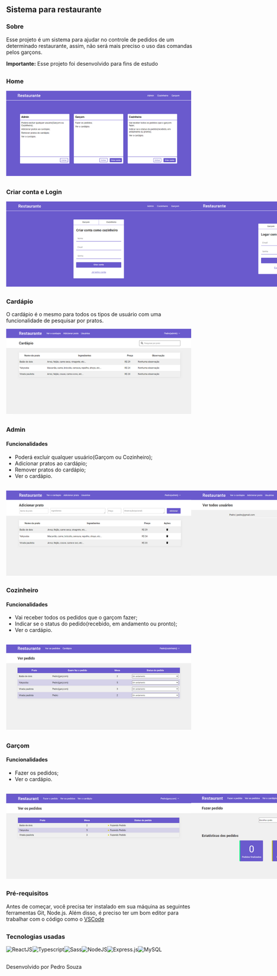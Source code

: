 ## Sistema para restaurante

### Sobre

<p> Esse projeto é um sistema para ajudar no controle de pedidos de um determinado restaurante, assim, não será mais preciso o uso das comandas pelos garçons. </p>
<span><strong>Importante:</strong> Esse projeto foi desenvolvido para fins de estudo</span>

##

### Home

<img src='./images-github/img-main.png' alt='Imagem home - 500x230' />

##

### Criar conta e Login

<div style='display: flex'>
  <img src='./images-github/img-register.png' alt='Cadastrar' />
  <img src='./images-github/img-login.png' alt='Login' />
</div>

##

### Cardápio

<p> O cardápio é o mesmo para todos os tipos de usuário com uma funcionalidade de pesquisar por pratos. </p>

<img src='./images-github/img-menu.png' alt='Cardápio' />

##

### Admin

#### Funcionalidades
* Poderá excluir qualquer usuário(Garçom ou Cozinheiro); <br>
* Adicionar pratos ao cardápio; <br>
* Remover pratos do cardápio; <br>
* Ver o cardápio. <br> <br>

<div style='display: flex'>
  <img src='./images-github/img-admin-add-dish.png' alt='Adicionar produto' />
  <img src='./images-github/img-admin-users.png' alt='Usuários' />
</div>

##

### Cozinheiro

#### Funcionalidades

* Vai receber todos os pedidos que o garçom fazer; <br>
* Indicar se o status do pedido(recebido, em andamento ou pronto); <br>
* Ver o cardápio. <br> <br>

<img src='./images-github/img-cooker-srequest.png' alt='Ver os pedidos' />

##

### Garçom

#### Funcionalidades

* Fazer os pedidos; <br>
* Ver o cardápio. <br> <br>

<div style='display: flex'>
  <img src='./images-github/img-waiter-srequest.png' alt='Ver pedidos' />
  <img src='./images-github/img-waiter-mrequest.png' alt='Fazer pedidos' />
</div>

##

### Pré-requisitos

<p> Antes de começar, você precisa ter instalado em sua máquina as seguintes ferramentas Git, Node.js. Além disso, é preciso ter um bom editor para trabalhar com o código como o <a href='https://code.visualstudio.com/'> VSCode </a> </p>

##

### Tecnologias usadas

<div style='display: flex;'>
  <img src='https://img.shields.io/badge/React-20232A?style=for-the-badge&logo=react&logoColor=61DAFB' alt='ReactJS' />
  <img src='https://img.shields.io/badge/TypeScript-007ACC?style=for-the-badge&logo=typescript&logoColor=white' alt='Typescript' />
  <img src='https://img.shields.io/badge/Sass-CC6699?style=for-the-badge&logo=sass&logoColor=white' alt='Sass' />
  <img src='https://img.shields.io/badge/Node.js-43853D?style=for-the-badge&logo=node.js&logoColor=white' alt='NodeJS' />
  <img src='https://img.shields.io/badge/Express.js-404D59?style=for-the-badge' alt='Express.js' />
  <img src='https://img.shields.io/badge/MySQL-00000F?style=for-the-badge&logo=mysql&logoColor=white' alt='MySQL' />
</div>

##

<p> Desenvolvido por Pedro Souza </p>
